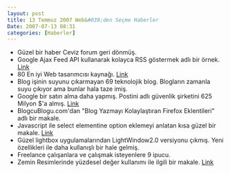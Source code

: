 ```yaml
---
layout: post
title: 13 Temmuz 2007 Web&#039;den Seçme Haberler
Date: 2007-07-13 08:31
categories: [Haberler]
---
```


-   Güzel bir haber Ceviz forum geri dönmüş.
-   Google Ajax Feed API kullanarak kolayca RSS göstermek adlı bir
    örnek. [Link][]
-   80 En iyi Web tasarımcısı kaynağı. [Link][1]
-   Blog işinin suyunu çıkarmayan 69 teknolojik blog. Blogların zamanla
    suyu çıkıyor ama bunlar hala taze imiş.
-   Google bir satın alma daha yapmış. Postini adlı güvenlik şirketini
    625 Milyon $'a almış. [Link][3]
-   BlogcuBlogu.com'dan "Blog Yazmayı Kolaylaştıran Firefox Eklentileri"
    adlı bir makale.
-   Javascript ile select elementine option eklemeyi anlatan kısa güzel
    bir makale. [Link][5]
-   Güzel lightbox uygulamalarından LightWindow2.0 versiyonu çıkmış.
    Yeni özellikleri ile daha kullanışlı bir hale gelmiş. 
-   Freelance çalışanlara ve çalışmak isteyenlere 9 ipucu.
-   Zemin Resimlerinde yüzdesel değer kullanımı ile ilgili bir makale.
    [Link][8]


  [Link]: http://www.javascriptkit.com/dhtmltutors/googleajaxfeed.shtml
    "Link"
  [1]: http://www.vandelaydesign.com/blog/design/83-top-webmaster-resources/
    "Link"
  [3]: http://googlesystem.blogspot.com/2007/07/google-buys-postini-to-improve-its.html
    "Link"
  [5]: http://particletree.com/notebook/adding-options-to-a-select-element/
    "Link"
  [8]: http://www.sitepoint.com/blogs/2007/07/05/css-using-percentages-in-background-image/
    "Link"
